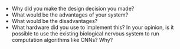 - Why did you make the design decision you made?
- What would be the advantages of your system?
- What would be the disadvantages?
- What hardware did you use to implement this? In your opinion, is it possible to use the existing biological nervous system to run computation algorithms like CNNs? Why?